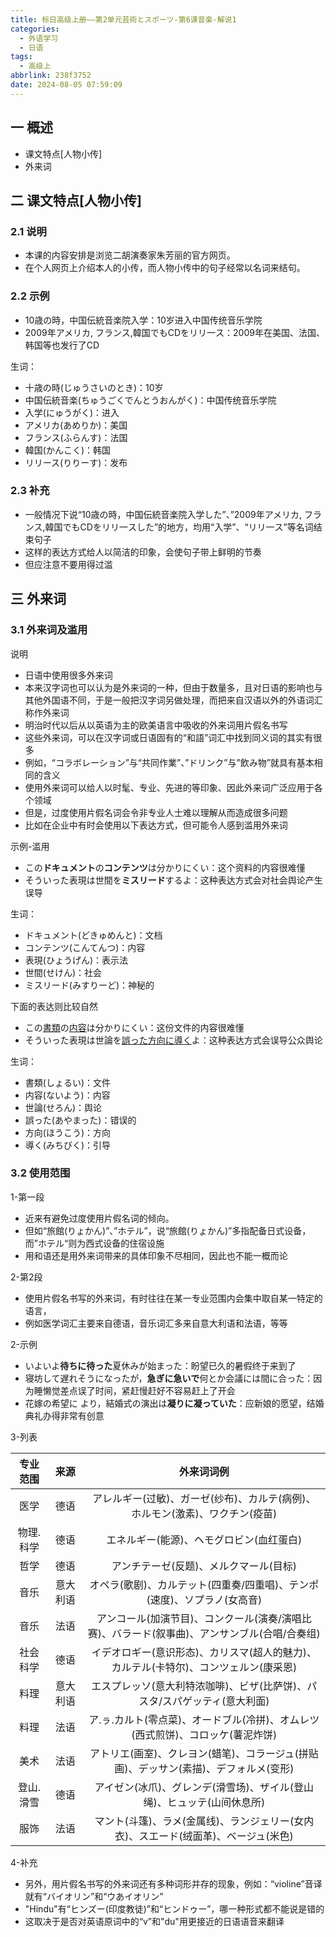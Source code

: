 ```yaml
---
title: 标日高级上册——第2单元芸術とスポーツ-第6课音楽-解说1
categories:
  - 外语学习
  - 日语
tags:
  - 高级上
abbrlink: 238f3752
date: 2024-08-05 07:59:09
---
```

## 一 概述

* 课文特点[人物小传]
* 外来词

<!--more-->

## 二  课文特点[人物小传]

### 2.1 说明

* 本课的内容安排是浏览二胡演奏家朱芳丽的官方网页。
* 在个人网页上介绍本人的小传，而人物小传中的句子经常以名词来结句。

### 2.2 示例

* 10歳の時，中国伝統音楽院入学：10岁进入中国传统音乐学院
* 2009年アメリカ, フランス,韓国でもCDをリリ一ス：2009年在美国、法国、韩国等也发行了CD

生词：

* 十歳の時(じゅうさいのとき)：10岁
* 中国伝統音楽(ちゅうごくでんとうおんがく)：中国传统音乐学院
* 入学(にゅうがく)：进入
* アメリカ(あめりか)：美国
* フランス(ふらんす)：法国
* 韓国(かんこく)：韩国
* リリース(りりーす)：发布

### 2.3 补充

* 一般情况下说“10歳の時，中国伝統音楽院入学した”、”2009年アメリカ, フランス,韓国でもCDをリリ一スした”的地方，均用“入学”、“リリ一ス”等名词结束句子
* 这样的表达方式给人以简洁的印象，会使句子带上鲜明的节奏
* 但应注意不要用得过滥

## 三 外来词

### 3.1 外来词及滥用

说明

* 日语中使用很多外来词
* 本来汉字词也可以认为是外来词的一种，但由于数量多，且对日语的影响也与其他外国语不同，于是一般把汉字词另做处理，而把来自汉语以外的外语词汇称作外来词
* 明治时代以后从以英语为主的欧美语言中吸收的外来词用片假名书写
* 这些外来词，可以在汉字词或日语固有的“和語”词汇中找到同义词的其实有很多
* 例如，“コラボレーション”与“共同作業”、”ドリンク”与”飲み物”就具有基本相同的含义
* 使用外来词可以给人以时髦、专业、先进的等印象、因此外来词广泛应用于各个领域
* 但是，过度使用片假名词会令非专业人士难以理解从而造成很多问题
* 比如在企业中有时会使用以下表达方式，但可能令人感到滥用外来词

示例-滥用

* この**ドキュメント**の**コンテンツ**は分かりにくい：这个资料的内容很难懂
* そういった表現は世間を**ミスリード**するよ：这种表达方式会对社会舆论产生误导

生词：

* ドキュメント(どきゅめんと)：文档
* コンテンツ(こんてんつ)：内容
* 表現(ひょうげん)：表示法
* 世間(せけん)：社会
* ミスリード(みすりーど)：神秘的

下面的表达则比较自然

* この<u>書類</u>の<u>内容</u>は分かりにくい：这份文件的内容很难懂
* そういった表現は世論を<u>誤った方向に導く</u>よ：这种表达方式会误导公众舆论

生词：

* 書類(しょるい)：文件
* 内容(ないよう)：内容
* 世論(せろん)：舆论
* 誤った(あやまった)：错误的
* 方向(ほうこう)：方向
* 導く(みちびく)：引导

### 3.2 使用范围

1-第一段

* 近来有避免过度使用片假名词的倾向。
* 但如“旅館(りょかん)”、”ホテル”，说“旅館(りょかん)”多指配备日式设备，而”ホテル“则为西式设备的住宿设施
* 用和语还是用外来词带来的具体印象不尽相同，因此也不能一概而论

2-第2段

* 使用片假名书写的外来词，有时往往在某一专业范围内会集中取自某一特定的语言，
* 例如医学词汇主要来自德语，音乐词汇多来自意大利语和法语，等等

2-示例

* いよいよ**待ちに待った**夏休みが始まった：盼望已久的暑假终于来到了
* 寝坊して遅れそうになったが，**急ぎに急いで**何とか会議には間に合った：因为睡懒觉差点误了时间，紧赶慢赶好不容易赶上了开会
* 花嫁の希望に より，結婚式の演出は**凝りに凝っていた**：应新娘的愿望，结婚典礼办得非常有创意

3-列表

| 专业范围  |   来源   |                          外来词词例                          |
| :-------: | :------: | :----------------------------------------------------------: |
|   医学    |   德语   | アレルギー(过敏)、ガーゼ(纱布)、カルテ(病例)、ホルモン(激素)、ワクチン(疫苗) |
| 物理.科学 |   德语   |           エネルギー(能源)、ヘモグロビン(血红蛋白)           |
|   哲学    |   德语   |            アンチテーゼ(反题)、メルクマール(目标)            |
|   音乐    | 意大利语 | オペラ(歌剧)、カルテット(四重奏/四重唱)、テンポ(速度)、ソプラノ(女高音) |
|   音乐    |   法语   | アンコール(加演节目)、コンクール(演奏/演唱比赛)、バラード(叙事曲)、アンサンブル(合唱/合奏组) |
| 社会科学  |   德语   | イデオロギー(意识形态)、カリスマ(超人的魅力)、カルテル(卡特尔)、コンツェルン(康采恩) |
|   料理    | 意大利语 | エスプレッソ(意大利特浓咖啡)、ビザ(比萨饼)、パスタ/スパゲッティ(意大利面) |
|   料理    |   法语   | ア.ㇻ.カルト(零点菜)、オードブル(冷拼)、オムレツ(西式煎饼)、コロッケ(薯泥炸饼) |
|   美术    |   法语   | アトリエ(画室)、クレヨン(蜡笔)、コラージュ(拼贴画)、デッサン(素描)、デフォルメ(变形) |
| 登山.滑雪 |   德语   | アイゼン(冰爪)、グレンデ(滑雪场)、ザイル(登山绳)、ヒュッテ(山间休息所) |
|   服饰    |   法语   | マント(斗篷)、ラメ(金属线)、ランジェリー(女内衣)、スエード(绒面革)、ベージュ(米色) |

4-补充

* 另外，用片假名书写的外来词还有多种词形并存的现象，例如：“violine”音译就有“バイオリン”和“ウあイオリン”
* "Hindu"有“ヒンズー(印度教徒)”和“ヒンドゥー”，哪一种形式都不能说是错的
* 这取决于是否对英语原词中的“v”和"du"用更接近的日语语音来翻译